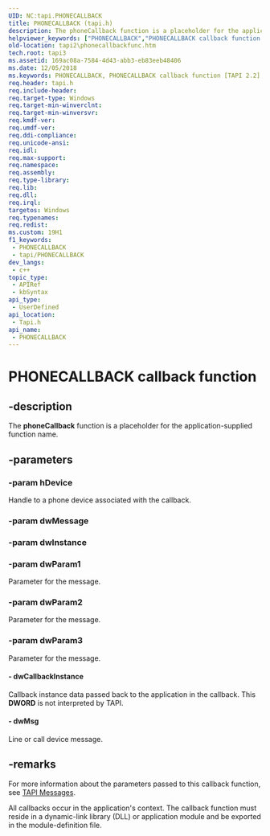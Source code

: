 ```yaml
---
UID: NC:tapi.PHONECALLBACK
title: PHONECALLBACK (tapi.h)
description: The phoneCallback function is a placeholder for the application-supplied function name.
helpviewer_keywords: ["PHONECALLBACK","PHONECALLBACK callback function [TAPI 2.2]","_tapi2_phonecallbackfunc","phoneCallback","phoneCallback callback","tapi/PHONECALLBACK","tapi2.phonecallbackfunc"]
old-location: tapi2\phonecallbackfunc.htm
tech.root: tapi3
ms.assetid: 169ac08a-7584-4d43-abb3-eb83eeb48406
ms.date: 12/05/2018
ms.keywords: PHONECALLBACK, PHONECALLBACK callback function [TAPI 2.2], _tapi2_phonecallbackfunc, phoneCallback, phoneCallback callback, tapi/PHONECALLBACK, tapi2.phonecallbackfunc
req.header: tapi.h
req.include-header: 
req.target-type: Windows
req.target-min-winverclnt: 
req.target-min-winversvr: 
req.kmdf-ver: 
req.umdf-ver: 
req.ddi-compliance: 
req.unicode-ansi: 
req.idl: 
req.max-support: 
req.namespace: 
req.assembly: 
req.type-library: 
req.lib: 
req.dll: 
req.irql: 
targetos: Windows
req.typenames: 
req.redist: 
ms.custom: 19H1
f1_keywords:
 - PHONECALLBACK
 - tapi/PHONECALLBACK
dev_langs:
 - c++
topic_type:
 - APIRef
 - kbSyntax
api_type:
 - UserDefined
api_location:
 - Tapi.h
api_name:
 - PHONECALLBACK
---
```


# PHONECALLBACK callback function


## -description

The 
<b>phoneCallback</b> function is a placeholder for the application-supplied function name.

## -parameters

### -param hDevice

Handle to a phone device associated with the callback.

### -param dwMessage

### -param dwInstance

### -param dwParam1

Parameter for the message.

### -param dwParam2

Parameter for the message.

### -param dwParam3

Parameter for the message.


#### - dwCallbackInstance

Callback instance data passed back to the application in the callback. This <b>DWORD</b> is not interpreted by TAPI.


#### - dwMsg

Line or call device message.

## -remarks

For more information about the parameters passed to this callback function, see 
<a href="https://docs.microsoft.com/windows/desktop/Tapi/tapi-messages">TAPI Messages</a>.

All callbacks occur in the application's context. The callback function must reside in a dynamic-link library (DLL) or application module and be exported in the module-definition file.


